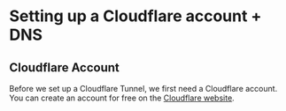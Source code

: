 # Setting up a Cloudflare account + DNS

## Cloudflare Account
Before we set up a Cloudflare Tunnel, we first need a Cloudflare account. You can create an account for free on the [Cloudflare website](https://www.cloudflare.com/).

